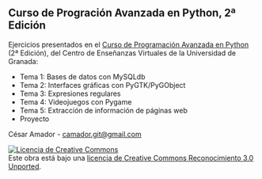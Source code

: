 Curso de Progración Avanzada en Python, 2ª Edición
--------------------------------------------------

Ejercicios presentados en el [Curso de Programación Avanzada en Python](http://cevug.ugr.es/python_avanzado) (2ª Edición), del Centro de Enseñanzas Virtuales de la Universidad de Granada:

  - Tema 1: Bases de datos con MySQLdb
  - Tema 2: Interfaces gráficas con PyGTK/PyGObject
  - Tema 3: Expresiones regulares
  - Tema 4: Videojuegos con Pygame
  - Tema 5: Extracción de información de páginas web
  - Proyecto

César Amador - camador.git@gmail.com 

<a rel="license" href="http://creativecommons.org/licenses/by/3.0/deed.es_ES"><img alt="Licencia de Creative Commons" style="border-width:0" src="http://i.creativecommons.org/l/by/3.0/88x31.png" /></a><br />
Este obra está bajo una <a rel="license" href="http://creativecommons.org/licenses/by/3.0/deed.es_ES">licencia de Creative Commons Reconocimiento 3.0 Unported</a>.
